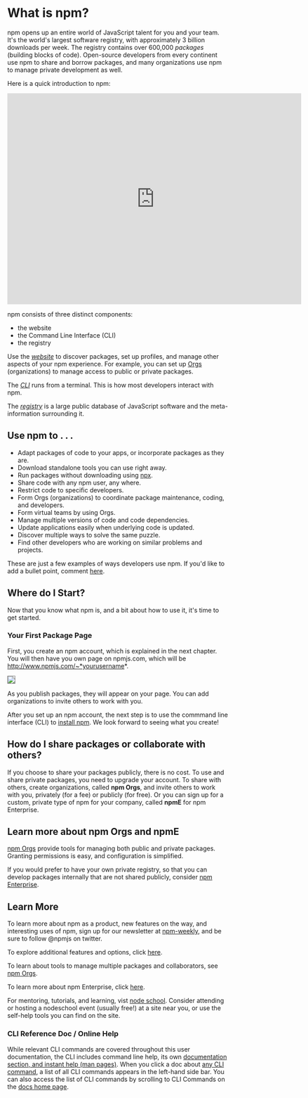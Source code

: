 <!-- title: 01 - What is npm?
featured: true
-->
# What is npm?

npm opens up an entire world of JavaScript talent for you and your team. It's the world's largest software registry, with approximately 3 billion downloads per week. The registry contains over 600,000 _packages_ (building blocks of code). Open-source developers from every continent use npm to share and borrow packages, and many organizations use npm to manage private development as well. 

Here is a quick introduction to npm:

<iframe width="670" height="480" src="https://www.youtube.com/embed/x03fjb2VlGY" frameborder="0" allowfullscreen></iframe>

npm consists of three distinct components:

*  the website
*  the Command Line Interface (CLI)
*  the registry

Use the [*website*](https://npmjs.com) to discover packages, set up profiles, and manage other aspects of your npm experience. For example, you can set up [Orgs](https://www.npmjs.com/features) (organizations) to manage access to public or private packages. 

The [*CLI*](https://docs.npmjs.com/cli/npm) runs from a terminal. This is how most developers interact with npm. 

The [*registry*](https://docs.npmjs.com/misc/registry) is a large public database of JavaScript software and the meta-information surrounding it. 


## Use npm to . . . 

* Adapt packages of code to your apps, or incorporate packages as they are.
* Download standalone tools you can use right away.
* Run packages without downloading using [npx](https://www.npmjs.com/package/npx).
* Share code with any npm user, any where.
* Restrict code to specific developers.
* Form Orgs (organizations) to coordinate package maintenance, coding, and developers.  
* Form virtual teams by using Orgs.
* Manage multiple versions of code and code dependencies.
* Update applications easily when underlying code is updated.
* Discover multiple ways to solve the same puzzle. 
* Find other developers who are working on similar problems and projects.   

These are just a few examples of ways developers use npm. If you'd like to add a bullet point, comment [here](https://github.com/npm/docs/issues/944).   

## Where do I Start?

Now that you know what npm is, and a bit about how to use it, it's time to get started. 

### Your First Package Page

First, you create an npm account, which is explained in the next chapter. You will then have you own page on npmjs.com, which will be http://www.npmjs.com/~*yourusername*. 

<img src="/images/first-package-page.png" style="border: 1px solid gray;">

<!--<<img src="first-package-page.png" style="border: 1px solid gray;">-->

As you publish packages, they will appear on your page. You can add organizations to invite others to work with you. 

After you set up an npm account, the next step is to use the commmand line interface (CLI) to [install npm](https://docs.npmjs.com/getting-started/installing-node). We look forward to seeing what you create!

## How do I share packages or collaborate with others?  

If you choose to share your packages publicly, there is no cost. To use and share private packages, you need to upgrade your account. To share with others, create organizations, called **npm Orgs**,  and invite others to work with you, privately (for a fee) or publicly (for free). Or you can sign up for a custom, private type of npm for your company, called **npmE** for npm Enterprise.

## Learn more about npm Orgs and npmE

[npm Orgs](https://www.npmjs.com/features) provide tools for managing both public and private packages. Granting permissions is easy, and configuration is simplified.

If you would prefer to have your own private registry, so that you can develop packages internally that are not shared publicly,  consider [npm Enterprise](https://www.npmjs.com/enterprise).

## Learn More

To learn more about npm as a product, new features on the way, and interesting uses of npm, sign up for our newsletter at [npm-weekly](https://www.npmjs.com/npm-weekly), and be sure to follow @npmjs on twitter.

To explore additional features and options, click [here](https://www.npmjs.com/pricing).

To learn about tools to manage multiple packages and collaborators, see [npm Orgs](https://www.npmjs.com/docs/orgs).

To learn more about npm Enterprise, click [here](https://npme.npmjs.com/docs).  

For mentoring, tutorials, and learning, vist [node school](https://nodeschool.io). Consider attending or hosting a nodeschool event (usually free!) at a site near you, or use the self-help tools you can find on the site. 

### CLI Reference Doc / Online Help

While relevant CLI commands are covered throughout this user documentation, the CLI includes command line help, its own [documentation section, and instant help (man pages)](https://docs.npmjs.com/cli/help). When you click a doc about [any CLI command](https://docs.npmjs.com/cli/help-search), a list of all CLI commands appears in the left-hand side bar. You can also access the list of CLI commands by scrolling to CLI Commands on the [docs home page](https://docs.npmjs.com).